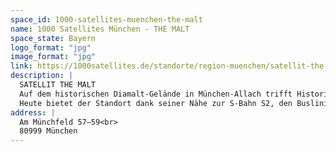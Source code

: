 ```yaml
---
space_id: 1000-satellites-muenchen-the-malt
name: 1000 Satellites München - THE MALT
space_state: Bayern
logo_format: "jpg"
image_format: "jpg"
link: https://1000satellites.de/standorte/region-muenchen/satellit-the-malt/
description: |
  SATELLIT THE MALT
  Auf dem historischen Diamalt-Gelände in München-Allach trifft Historie auf Moderne. Hier, wo früher Malzbonbons und Suppenwürze produziert wurden, sind heute in den alten Fabrikräumen moderne Loft Offices im Industrie-Look eingezogen. Unser neuer Satellit „The Malt“ erstreckt sich über 1.500 qm Fläche und bietet eine einzigartige Arbeitsumgebung mit historischem Flair und moderner Infrastruktur. Die Räumlichkeiten umfassen sowohl flexible Arbeitsplätze als auch exklusive Büros, die ideal für konzentriertes Arbeiten und kreative Entfaltung sind. Das ehemalige Werk ist ein bedeutendes Industriedenkmal mit denkmalgeschützten Bauten wie dem markanten Diamalt-Turm und dem historischen Kesselhaus.
  Heute bietet der Standort dank seiner Nähe zur S-Bahn S2, den Buslinien 160/164/X34 und der Autobahn A99 eine ausgezeichnete Anbindung sowie ausreichend Parkmöglichkeiten vor Ort.
address: |
  Am Münchfeld 57–59<br>
  80999 München
---
```

